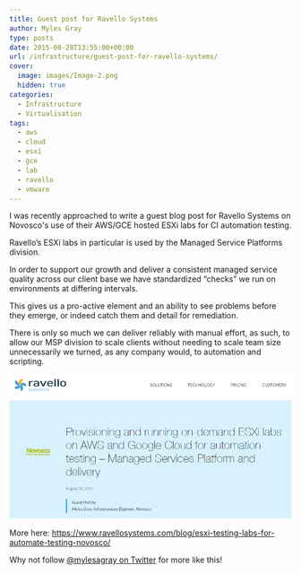 ```yaml
---
title: Guest post for Ravello Systems
author: Myles Gray
type: posts
date: 2015-08-28T13:55:00+00:00
url: /infrastructure/guest-post-for-ravello-systems/
cover:
  image: images/Image-2.png
  hidden: true
categories:
  - Infrastructure
  - Virtualisation
tags:
  - aws
  - cloud
  - esxi
  - gce
  - lab
  - ravello
  - vmware
---
```


I was recently approached to write a guest blog post for Ravello Systems on Novosco's use of their AWS/GCE hosted ESXi labs for CI automation testing.

Ravello’s ESXi labs in particular is used by the Managed Service Platforms division.

In order to support our growth and deliver a consistent managed service quality across our client base we have standardized “checks” we run on environments at differing intervals.

This gives us a pro-active element and an ability to see problems before they emerge, or indeed catch them and detail for remediation.

There is only so much we can deliver reliably with manual effort, as such, to allow our MSP division to scale clients without needing to scale team size unnecessarily we turned, as any company would, to automation and scripting.

![Ravello guest blog][1]

More here: <https://www.ravellosystems.com/blog/esxi-testing-labs-for-automate-testing-novosco/>

Why not follow [@mylesagray on Twitter][2] for more like this!

 [1]: images/Image-2.png
 [2]: https://twitter.com/mylesagray
